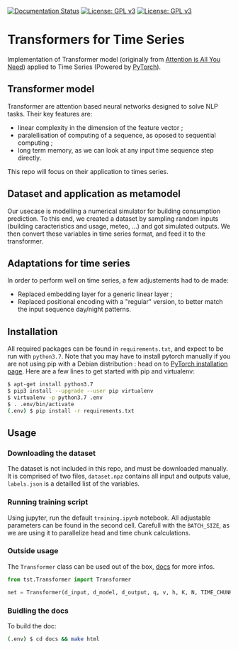 [![Documentation Status](https://readthedocs.org/projects/timeseriestransformer/badge/?version=latest)](https://timeseriestransformer.readthedocs.io/en/latest/?badge=latest) [![License: GPL v3](https://img.shields.io/badge/License-GPLv3-blue.svg)](https://www.gnu.org/licenses/gpl-3.0) [![License: GPL v3](https://img.shields.io/github/release/maxjcohen/transformer.svg)](https://github.com/maxjcohen/transformer/releases/latest)

Transformers for Time Series
============================

Implementation of Transformer model (originally from [Attention is All You Need](https://arxiv.org/abs/1706.03762)) applied to Time Series (Powered by [PyTorch](https://pytorch.org/)).

## Transformer model
Transformer are attention based neural networks designed to solve NLP tasks. Their key features are:
- linear complexity in the dimension of the feature vector ;
- paralellisation of computing of a sequence, as oposed to sequential computing ;
- long term memory, as we can look at any input time sequence step directly.

This repo will focus on their application to times series.

## Dataset and application as metamodel
Our usecase is modelling a numerical simulator for building consumption prediction. To this end, we created a dataset by sampling random inputs (building caracteristics and usage, meteo, ...) and got simulated outputs. We then convert these variables in time series format, and feed it to the transformer.

## Adaptations for time series
In order to perform well on time series, a few adjustements had to de made:
- Replaced embedding layer for a generic linear layer ;
- Replaced positional encoding with a "regular" version, to better match the input sequence day/night patterns.

## Installation
All required packages can be found in `requirements.txt`, and expect to be run with `python3.7`. Note that you may have to install pytorch manually if you are not using pip with a Debian distribution : head on to [PyTorch installation page](https://pytorch.org/get-started/locally/). Here are a few lines to get started with pip and virtualenv:

```bash
$ apt-get install python3.7
$ pip3 install --upgrade --user pip virtualenv
$ virtualenv -p python3.7 .env
$ . .env/bin/activate
(.env) $ pip install -r requirements.txt
```

## Usage

### Downloading the dataset
The dataset is not included in this repo, and must be downloaded manually. It is comprised of two files, `dataset.npz` contains all input and outputs value, `labels.json` is a detailled list of the variables.

### Running training script
Using jupyter, run the default `training.ipynb` notebook. All adjustable parameters can be found in the second cell. Carefull with the `BATCH_SIZE`, as we are using it to parallelize head and time chunk calculations. 

### Outside usage
The `Transformer` class can be used out of the box, [docs](https://timeseriestransformer.readthedocs.io/en/latest/Transformer.html) for more infos.

```python
from tst.Transformer import Transformer

net = Transformer(d_input, d_model, d_output, q, v, h, K, N, TIME_CHUNK, pe)
```

### Buidling the docs
To build the doc:
```bash
(.env) $ cd docs && make html
```
